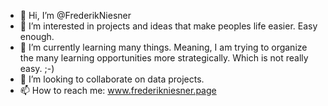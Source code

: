 - 👋 Hi, I’m @FrederikNiesner
- 👀 I’m interested in projects and ideas that make peoples life easier. Easy enough. 
- 🌱 I’m currently learning many things. Meaning, I am trying to organize the many learning opportunities more strategically. Which is not really easy. ;-) 
- 💞️ I’m looking to collaborate on data projects.
- 📫 How to reach me: www.frederikniesner.page

<!---
FrederikNiesner/FrederikNiesner is a ✨ special ✨ repository because its `README.md` (this file) appears on your GitHub profile.
You can click the Preview link to take a look at your changes.
--->
